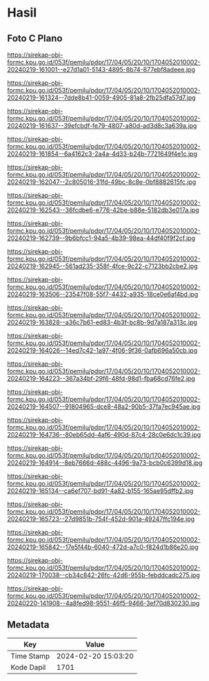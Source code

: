 # Hasil

## Foto C Plano

https://sirekap-obj-formc.kpu.go.id/053f/pemilu/pdpr/17/04/05/20/10/1704052010002-20240219-161001--e27d1a01-5143-4895-8b74-877ebf8adeee.jpg

https://sirekap-obj-formc.kpu.go.id/053f/pemilu/pdpr/17/04/05/20/10/1704052010002-20240219-161324--7dde8b41-0059-4905-81a8-2fb25dfa57d7.jpg

https://sirekap-obj-formc.kpu.go.id/053f/pemilu/pdpr/17/04/05/20/10/1704052010002-20240219-161637--39efcbdf-fe79-4807-a80d-ad3d8c3a639a.jpg

https://sirekap-obj-formc.kpu.go.id/053f/pemilu/pdpr/17/04/05/20/10/1704052010002-20240219-161854--6a4162c3-2a4a-4d33-b24b-7721649f4e1c.jpg

https://sirekap-obj-formc.kpu.go.id/053f/pemilu/pdpr/17/04/05/20/10/1704052010002-20240219-162047--2c805016-31fd-49bc-8c8e-0bf8882615fc.jpg

https://sirekap-obj-formc.kpu.go.id/053f/pemilu/pdpr/17/04/05/20/10/1704052010002-20240219-162543--36fcdbe6-e776-42be-b88e-5182db3e017a.jpg

https://sirekap-obj-formc.kpu.go.id/053f/pemilu/pdpr/17/04/05/20/10/1704052010002-20240219-162739--9b6bfcc1-94a5-4b39-98ea-44df40f9f2cf.jpg

https://sirekap-obj-formc.kpu.go.id/053f/pemilu/pdpr/17/04/05/20/10/1704052010002-20240219-162945--561ad235-358f-4fce-9c22-c7123bb2cbe2.jpg

https://sirekap-obj-formc.kpu.go.id/053f/pemilu/pdpr/17/04/05/20/10/1704052010002-20240219-163506--23547f08-55f7-4432-a935-18ce0e6af4bd.jpg

https://sirekap-obj-formc.kpu.go.id/053f/pemilu/pdpr/17/04/05/20/10/1704052010002-20240219-163828--a36c7b61-ed83-4b3f-bc8b-9d7a187a313c.jpg

https://sirekap-obj-formc.kpu.go.id/053f/pemilu/pdpr/17/04/05/20/10/1704052010002-20240219-164026--14ed7c42-1a97-4f06-9f36-0afb696a50cb.jpg

https://sirekap-obj-formc.kpu.go.id/053f/pemilu/pdpr/17/04/05/20/10/1704052010002-20240219-164223--367a34bf-29f6-48fd-98d1-fba68cd76fe2.jpg

https://sirekap-obj-formc.kpu.go.id/053f/pemilu/pdpr/17/04/05/20/10/1704052010002-20240219-164507--91804965-dce8-48a2-90b5-37fa7ec945ae.jpg

https://sirekap-obj-formc.kpu.go.id/053f/pemilu/pdpr/17/04/05/20/10/1704052010002-20240219-164736--80eb65dd-4af6-490d-87c4-28c0e6dc1c39.jpg

https://sirekap-obj-formc.kpu.go.id/053f/pemilu/pdpr/17/04/05/20/10/1704052010002-20240219-164914--8eb7666d-488c-4496-9a73-bcb0c6399d18.jpg

https://sirekap-obj-formc.kpu.go.id/053f/pemilu/pdpr/17/04/05/20/10/1704052010002-20240219-165134--ca6ef707-bd91-4a82-b155-165ae95dffb2.jpg

https://sirekap-obj-formc.kpu.go.id/053f/pemilu/pdpr/17/04/05/20/10/1704052010002-20240219-165723--27d9851b-754f-452d-901a-49247ffc194e.jpg

https://sirekap-obj-formc.kpu.go.id/053f/pemilu/pdpr/17/04/05/20/10/1704052010002-20240219-165842--17e5f44b-6040-472d-a7c0-f824d1b86e20.jpg

https://sirekap-obj-formc.kpu.go.id/053f/pemilu/pdpr/17/04/05/20/10/1704052010002-20240219-170038--cb34c842-26fc-42d6-955b-febddcadc275.jpg

https://sirekap-obj-formc.kpu.go.id/053f/pemilu/pdpr/17/04/05/20/10/1704052010002-20240220-141908--4a8fed98-9551-46f5-9466-3ef70d830230.jpg


## Metadata

| Key        | Value               |
| ---------- | ------------------- |
| Time Stamp | 2024-02-20 15:03:20 |
| Kode Dapil | 1701                |



